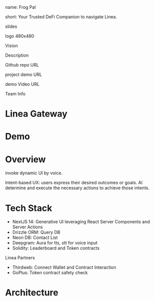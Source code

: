 name: Frog Pal

short: Your Trusted DeFi Companion to navigate Linea.

slides

logo 480x480

Vision

Description

Github repo URL

project demo URL

demo Video URL

Team Info

# Linea Gateway

# Demo

# Overview

invoke dynamic UI by voice.

Intent-based UX: users express their desired outcomes or goals. AI determine and execute the necessary actions to achieve those intents.

# Tech Stack

- NextJS 14: Generative UI leveraging React Server Components and Server Actions
- Drizzle ORM: Query DB
- Neon DB: Contact List
- Deepgram: Aura for tts, stt for voice input
- Solidity: Leaderboard and Token contracts

Linea Partners

- Thirdweb: Connect Wallet and Contract Interaction
- GoPlus: Token contract safety check

# Architecture
